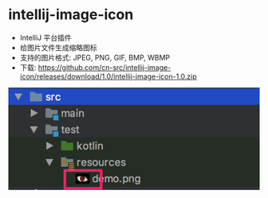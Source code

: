 # intellij-image-icon
* IntelliJ 平台插件
* 给图片文件生成缩略图标
* 支持的图片格式: JPEG, PNG, GIF, BMP, WBMP
* 下载: https://github.com/cn-src/intellij-image-icon/releases/download/1.0/intellij-image-icon-1.0.zip

![sample.png](docs/sample.png)
